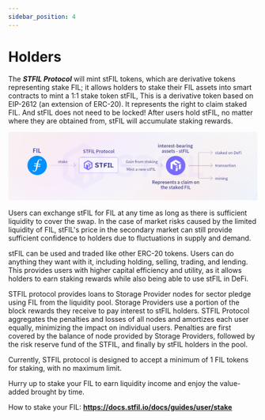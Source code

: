 ```yaml
---
sidebar_position: 4
---
```


# Holders

The **_STFIL Protocol_** will mint stFIL tokens, which are derivative tokens representing stake FIL; it allows holders to stake their FIL assets into smart contracts to mint a 1:1 stake token stFIL, This is a derivative token based on EIP-2612 (an extension of ERC-20). It represents the right to claim staked FIL. And stFIL does not need to be locked! After users hold stFIL, no matter where they are obtained from, stFIL will accumulate staking rewards.

![](imgs/staking-process.png)

Users can exchange stFIL for FIL at any time as long as there is sufficient liquidity to cover the swap. In the case of market risks caused by the limited liquidity of FIL, stFIL's price in the secondary market can still provide sufficient confidence to holders due to fluctuations in supply and demand.

stFIL can be used and traded like other ERC-20 tokens. Users can do anything they want with it, including holding, selling, trading, and lending. This provides users with higher capital efficiency and utility, as it allows holders to earn staking rewards while also being able to use stFIL in DeFi.

STFIL protocol provides loans to Storage Provider nodes for sector pledge using FIL from the liquidity pool.  Storage Providers use a portion of the block rewards they receive to pay interest to stFIL holders.  STFIL Protocol aggregates the penalties and losses of all nodes and amortizes each user equally, minimizing the impact on individual users.  Penalties are first covered by the balance of node provided by Storage Providers, followed by the risk reserve fund of the STFIL, and finally by stFIL holders in the pool.

Currently, STFIL protocol is designed to accept a minimum of 1 FIL tokens for staking, with no maximum limit.

Hurry up to stake your FIL to earn liquidity income and enjoy the value-added brought by time.

How to stake your FIL: **https://docs.stfil.io/docs/guides/user/stake**
